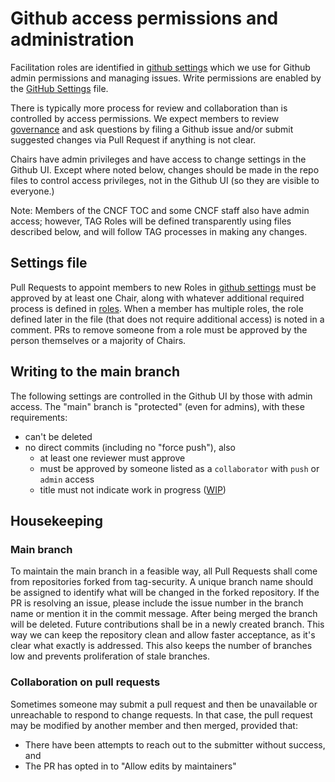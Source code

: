 # Github access permissions and administration

Facilitation roles are identified in [github settings](/.github/settings.yml)
which we use for Github admin permissions and managing issues. Write permissions
are enabled by the [GitHub Settings](/.github/settings.yml) file.

There is typically more process for review and collaboration than is controlled
by access permissions. We expect members to review [governance](/governance)
and ask questions by filing a Github issue and/or submit suggested changes via
Pull Request if anything is not clear.

Chairs have admin privileges and have access to change settings in the Github
UI. Except where noted below, changes should be made in the repo files to
control access privileges, not in the Github UI (so they are visible to
everyone.)

Note: Members of the CNCF TOC and some CNCF staff also have admin access;
however, TAG Roles will be defined transparently using files described below,
and will follow TAG processes in making any changes.

## Settings file

Pull Requests to appoint members to new Roles in
[github settings](/.github/settings.yml) must be approved by at least one Chair,
along with whatever additional required process is defined in
[roles](roles.md). When a member has multiple roles, the role defined later in
the file (that does not require additional access) is noted in a comment. PRs to
remove someone from a role must be approved by the person themselves or a
majority of Chairs.

## Writing to the main branch

The following settings are controlled in the Github UI by those with admin
access. The "main" branch is "protected" (even for admins), with these
requirements:

- can't be deleted
- no direct commits (including no "force push"), also
  - at least one reviewer must approve
  - must be approved by someone listed as a `collaborator` with
    `push` or `admin` access
  - title must not indicate work in
    progress ([WIP](https://github.com/apps/wip))

## Housekeeping

### Main branch

To maintain the main branch in a feasible way, all Pull Requests shall come
from repositories forked from tag-security. A unique branch name
should be assigned to identify what will be changed in the forked
repository. If the PR is resolving an issue, please include the issue number in the branch name or mention it in the commit message.
After being merged the branch will be deleted.
Future contributions shall be in a newly created branch.
This way we can keep the repository clean and allow faster acceptance, as
it's clear what exactly is addressed. This also keeps the number of branches
low and prevents proliferation of stale branches.

### Collaboration on pull requests

Sometimes someone may submit a pull request and then be unavailable or unreachable
to respond to change requests. In that case, the pull request may be modified by
another member and then merged, provided that:

- There have been attempts to reach out to the submitter without success, and
- The PR has opted in to "Allow edits by maintainers"
